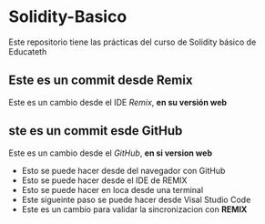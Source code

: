 # Solidity-Basico
Este repositorio tiene las prácticas del curso de Solidity básico de Educateth

## Este es un commit desde Remix

Este es un cambio desde el IDE *Remix*, **en su versión web**

## ste es un commit esde GitHub

Este es un cambio desde el *GitHub*, **en si version web**
* Esto se puede hacer desde del navegador con GitHub
* Esto se puede hacer desde el IDE de REMIX
* Esto se puede hacer en loca desde una terminal
* Este sigueinte paso se puede hacer desde Visal Studio Code
* Este es un cambio para validar la sincronizacion con **REMIX**
